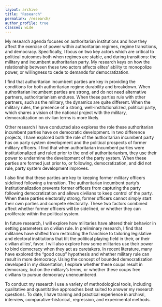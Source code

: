 ```yaml
---
layout: archive
title: "Research"
permalink: /research/
author_profile: true
classes: wide
---
```


My research agenda focuses on authoritarian institutions and how they affect the exercise of power within authoritarian regimes, regime transitions, and democracy. Specifically, I focus on two key actors which are critical to political outcomes both when regimes are stable, and during transitions: the military and incumbent authoritarian party. My research keys on how the relationship between these two actors affects elites' ability to monopolize power, or willingness to cede to demands for democratization. 

I find that authoritarian incumbent parties are key in providing the conditions for both authoritarian regime durability and breakdown. When authoritarian incumbent parties are strong, and do not need alternative partners, authoritarianism endures. When these parties rule with other partners, such as the military, the dynamics are quite different.  When the military rules, the presence of a strong, well-institutionalized, political party, which shares a vision of the national project with the military, democratization on civilian terms is more likely. 

Other research I have conducted also explores the role these authoritarian incumbent parties have on democratic development. In two difference projects, I have explored both the role of the authoritarian incumbent party has on party system development and the political prospects of former military officers. I find that when authoritarian incumbent parties were institutionalized and ruled prior to the end of authoritarianism, they use their power to undermine the development of the party system. When these parties are formed just prior to, or following, democratization, and did not rule, party system development improves. 

I also find that these parties are key to keeping former military officers sidelined following a transition. The authoritarian incumbent party’s institutionalization prevents former officers from capturing the party following democratization and allows civilians to keep control of the party. When these parties electorally strong, former officers cannot simply start their own parties and compete electorally. These two factors combined affect whether former officers will be sidelined, or whether they can proliferate within the political system. 

In future research, I will explore how militaries have altered their behavior in setting parameters on civilian rule. In preliminary research, I find that militaries have shifted from restricting the franchise to tailoring legislative and electoral institutions that tilt the political playing field in their, or their civilian allies’, favor.  I will also explore how some militaries use their power to bind democracy when they act as caretakers. In recent literature, many have explored the “good coup” hypothesis and whether military rule can result in more democracy. Using the concept of bounded democratization developed in my dissertation, I explore whether these coups result in democracy, but on the military’s terms, or whether these coups free civilians to pursue democracy unencumbered. 

To conduct my research I use a variety of methodological tools, including qualitative and quantitative approaches best suited to answer my research questions. To date, I have training and practical experience in archival, interview, comparative-historical, regression, and experimental methods.
